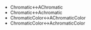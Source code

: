 - Chromatic↔️AChromatic
- Chromatic↔️Achromatic
- ChromaticColor↔️AChromaticColor
- ChromaticColor↔️AchromaticColor